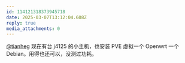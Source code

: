 ```yaml
---
id: 114121318373945718
date: 2025-03-07T13:12:04.608Z
reply: true
media_attachments: 0
---
```


[@tianheg](https://social.tianheg.co/@tianheg) 现在有台 j4125 的小主机，也安装 PVE 虚拟一个 Openwrt 一个 Debian。用得也还可以，没测过功耗。

